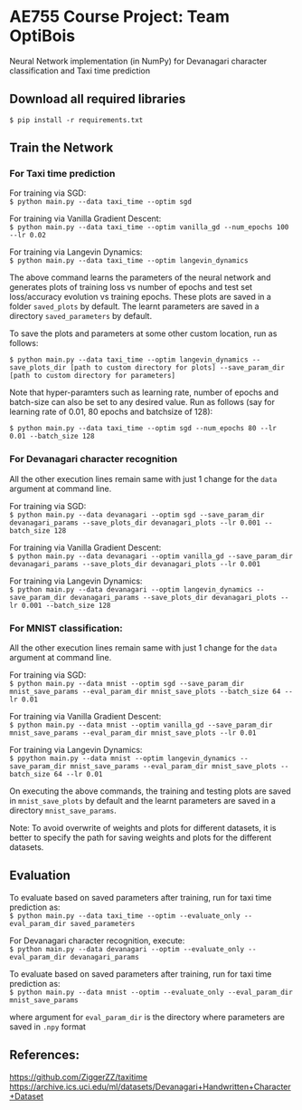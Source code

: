# AE755 Course Project: Team OptiBois

Neural Network implementation (in NumPy) for Devanagari character classification and Taxi time prediction 

## Download all required libraries

`$ pip install -r requirements.txt`

## Train the Network

### For Taxi time prediction

For training via SGD:      
`$ python main.py --data taxi_time --optim sgd`

For training via Vanilla Gradient Descent:      
`$ python main.py --data taxi_time --optim vanilla_gd --num_epochs 100 --lr 0.02`

For training via Langevin Dynamics:      
`$ python main.py --data taxi_time --optim langevin_dynamics`

The above command learns the parameters of the neural network and generates plots of training loss vs number of epochs and test set loss/accuracy evolution vs training epochs. These plots are saved in a folder `saved_plots` by default. The learnt parameters are saved in a directory `saved_parameters` by default. 

To save the plots and parameters at some other custom location, run as follows:      

`$ python main.py --data taxi_time --optim langevin_dynamics --save_plots_dir [path to custom directory for plots] --save_param_dir [path to custom directory for parameters]`

Note that hyper-paramters such as learning rate, number of epochs and batch-size can also be set to any desired value. Run as follows (say for learning rate of 0.01, 80 epochs and batchsize of 128):     

`$ python main.py --data taxi_time --optim sgd --num_epochs 80 --lr 0.01 --batch_size 128`

### For Devanagari character recognition

All the other execution lines remain same with just 1 change for the `data` argument at command line.

For training via SGD:           
`$ python main.py --data devanagari --optim sgd --save_param_dir devanagari_params --save_plots_dir devanagari_plots --lr 0.001 --batch_size 128`

For training via Vanilla Gradient Descent:           
`$ python main.py --data devanagari --optim vanilla_gd --save_param_dir devanagari_params --save_plots_dir devanagari_plots --lr 0.001`

For training via Langevin Dynamics:            
`$ python main.py --data devanagari --optim langevin_dynamics --save_param_dir devanagari_params --save_plots_dir devanagari_plots --lr 0.001 --batch_size 128`


### For MNIST classification:

All the other execution lines remain same with just 1 change for the `data` argument at command line. 

For training via SGD:           
`$ python main.py --data mnist --optim sgd --save_param_dir mnist_save_params --eval_param_dir mnist_save_plots --batch_size 64 --lr 0.01`

For training via Vanilla Gradient Descent:            
`$ python main.py --data mnist --optim vanilla_gd --save_param_dir mnist_save_params --eval_param_dir mnist_save_plots --lr 0.01`

For training via Langevin Dynamics:           
`$ ppython main.py --data mnist --optim langevin_dynamics --save_param_dir mnist_save_params --eval_param_dir mnist_save_plots --batch_size 64 --lr 0.01`

On executing the above commands, the training and testing plots are saved in `mnist_save_plots` by default and the learnt parameters are saved in a directory `mnist_save_params`. 

Note: To avoid overwrite of weights and plots for different datasets, it is better to specify the path for saving weights and plots for the different datasets.

## Evaluation

To evaluate based on saved parameters after training, run for taxi time prediction as:  
`$ python main.py --data taxi_time --optim --evaluate_only --eval_param_dir saved_parameters`

For Devanagari character recognition, execute:  
`$ python main.py --data devanagari --optim --evaluate_only --eval_param_dir devanagari_params`

To evaluate based on saved parameters after training, run for taxi time prediction as:  
`$ python main.py --data mnist --optim --evaluate_only --eval_param_dir mnist_save_params`

where argument for `eval_param_dir` is the directory where parameters are saved in `.npy` format

## References:

https://github.com/ZiggerZZ/taxitime      
https://archive.ics.uci.edu/ml/datasets/Devanagari+Handwritten+Character+Dataset
